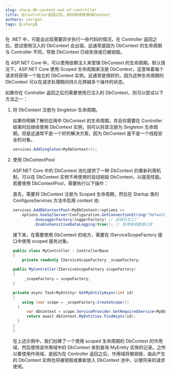 ```yaml
---
slug: charp-db-context-out-of-controller
title: 在Controller返回之后，如何继续使用DBContext
authors: carrgan
tags: [csharp]
---
```




在 .NET 中，可能会出现需要异步执行一些代码的情况，在 Controller 返回之后，尝试使用注入的 DbContext 会出错。这通常是因为 DbContext 的生命周期与 Controller 不同，导致 DbContext 已经失效或已被销毁。

在 ASP.NET Core 中，可以使用依赖注入来管理 DbContext 的生命周期。默认情况下，ASP.NET Core 使用 Scoped 生命周期来注册 DbContext，这意味着每个请求将获得一个独立的 DbContext 实例。这通常是很好的，因为这种生命周期的 DbContext 可以在请求处理期间持久化跨越多个操作的状态。

如果你在 Controller 返回之后仍需要使用已注入的 DbContext，则可以尝试以下方法之一：

1. 将 DbContext 注册为 Singleton 生命周期。

   如果你明确了解你应用中 DbContext 的生命周期，并且你需要在 Controller 结束时后继续使用 DbContext 实例，则可以将其注册为 Singleton 生命周期。但是这通常不是一个好的解决方案，因为 DbContext 是不是一个线程安全的对象。

    ```csharp
    services.AddSingleton<MyDbContext>();
    ```

2. 使用 DbContextPool

   ASP.NET Core 中的 DbContext 池化提供了一种 DbContext 的重新利用机制，可以在 DbContext 实例不再使用时自动销毁 DbContext，以提高性能。若要使用 DbContextPool，需要执行以下操作：

   首先，需要将 DbContext 注册为 Scoped 生命周期，然后在 Startup 类的 ConfigureServices 方法中启用 context 池:

    ```csharp
    services.AddDbContextPool<MyDbContext>(options =>
        options.UseSqlServer(Configuration.GetConnectionString("DefaultConnection"))
             .UseLoggerFactory(loggerFactory) // 选填日志工厂
             .EnableSensitiveDataLogging(true)); // 启用敏感数据记录
    ```

   接下来，在需要使用 DbContext 的地方，需要在 IServiceScopeFactory 接口中使用 scoped 服务对象。

    ```csharp
    public class MyController : ControllerBase
    {
        private readonly IServiceScopeFactory _scopeFactory;
   
    public MyController(IServiceScopeFactory scopeFactory)
    {
         _scopeFactory = scopeFactory;
    }
   
    private async Task<MyEntity> GetMyEntityAsync(int id)
    {
        using (var scope = _scopeFactory.CreateScope())
      {
          var dbContext = scope.ServiceProvider.GetRequiredService<MyDbContext>();
          return await dbContext.MyEntities.FindAsync(id);
      }
    }
    }
    ```

   在上述示例中，我们创建了一个使用 scoped 生命周期的 DbContext 的作用域，然后使用该作用域中的 DbContext 来到查询 MyEntity 实体的记录。之所以要使用作用域，是因为在 Controller 返回之后，作用域将被销毁，由此产生的 DbContext 实例也将被销毁或重新放入 DbContext 池中，以便将来的请求使用。